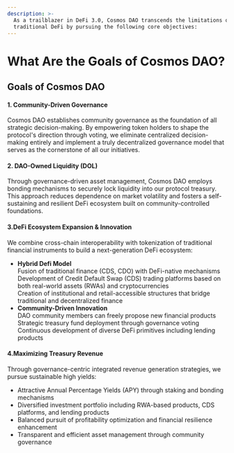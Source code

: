 ```yaml
---
description: >-
  As a trailblazer in DeFi 3.0, Cosmos DAO transcends the limitations of
  traditional DeFi by pursuing the following core objectives:
---
```


# What Are the Goals of Cosmos DAO?

## Goals of Cosmos DAO

#### 1. Community-Driven Governance

Cosmos DAO establishes community governance as the foundation of all strategic decision-making. By empowering token holders to shape the protocol's direction through voting, we eliminate centralized decision-making entirely and implement a truly decentralized governance model that serves as the cornerstone of all our initiatives.



#### 2. DAO-Owned Liquidity (DOL)

Through governance-driven asset management, Cosmos DAO employs bonding mechanisms to securely lock liquidity into our protocol treasury. This approach reduces dependence on market volatility and fosters a self-sustaining and resilient DeFi ecosystem built on community-controlled foundations.



#### **3.DeFi Ecosystem Expansion & Innovation**

We combine cross-chain interoperability with tokenization of traditional financial instruments to build a next-generation DeFi ecosystem:

* **Hybrid Defi Model**  \
  Fusion of traditional finance (CDS, CDO) with DeFi-native mechanisms \
  Development of Credit Default Swap (CDS) trading platforms based on both real-world assets (RWAs) and cryptocurrencies\
  Creation of institutional and retail-accessible structures that bridge traditional and decentralized finance
* **Community-Driven Innovation**  \
  DAO community members can freely propose new financial products\
  Strategic treasury fund deployment through governance voting\
  Continuous development of diverse DeFi primitives including lending products



#### **4.Maximizing Treasury Revenue**

Through governance-centric integrated revenue generation strategies, we pursue sustainable high yields:

* Attractive Annual Percentage Yields (APY) through staking and bonding mechanisms
* Diversified investment portfolio including RWA-based products, CDS platforms, and lending products
* Balanced pursuit of profitability optimization and financial resilience enhancement
* Transparent and efficient asset management through community governance

